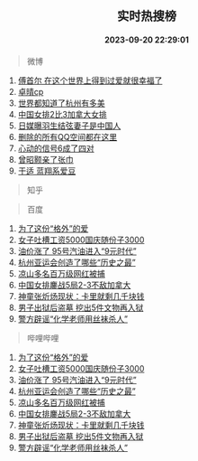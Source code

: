 <div align="center"><h2>实时热搜榜</h2><h4>2023-09-20 22:29:01</h4></div>

> 微博  

1. [傅首尔 在这个世界上得到过爱就很幸福了](https://s.weibo.com/weibo?q=%E5%82%85%E9%A6%96%E5%B0%94%20%E5%9C%A8%E8%BF%99%E4%B8%AA%E4%B8%96%E7%95%8C%E4%B8%8A%E5%BE%97%E5%88%B0%E8%BF%87%E7%88%B1%E5%B0%B1%E5%BE%88%E5%B9%B8%E7%A6%8F%E4%BA%86&t=31&band_rank=1&Refer=top)<br />
2. [卓晴cp](https://s.weibo.com/weibo?q=%E5%8D%93%E6%99%B4cp&t=31&band_rank=2&Refer=top)<br />
3. [世界都知道了杭州有多美](https://s.weibo.com/weibo?q=%23%E4%B8%96%E7%95%8C%E9%83%BD%E7%9F%A5%E9%81%93%E4%BA%86%E6%9D%AD%E5%B7%9E%E6%9C%89%E5%A4%9A%E7%BE%8E%23&t=31&band_rank=3&Refer=top)<br />
4. [中国女排2比3加拿大女排](https://s.weibo.com/weibo?q=%23%E4%B8%AD%E5%9B%BD%E5%A5%B3%E6%8E%922%E6%AF%943%E5%8A%A0%E6%8B%BF%E5%A4%A7%E5%A5%B3%E6%8E%92%23&t=31&band_rank=4&Refer=top)<br />
5. [日媒曝羽生结弦妻子是中国人](https://s.weibo.com/weibo?q=%23%E6%97%A5%E5%AA%92%E6%9B%9D%E7%BE%BD%E7%94%9F%E7%BB%93%E5%BC%A6%E5%A6%BB%E5%AD%90%E6%98%AF%E4%B8%AD%E5%9B%BD%E4%BA%BA%23&t=31&band_rank=5&Refer=top)<br />
6. [删除的所有QQ空间都在这里](https://s.weibo.com/weibo?q=%23%E5%88%A0%E9%99%A4%E7%9A%84%E6%89%80%E6%9C%89QQ%E7%A9%BA%E9%97%B4%E9%83%BD%E5%9C%A8%E8%BF%99%E9%87%8C%23&t=31&band_rank=6&Refer=top)<br />
7. [心动的信号6成了四对](https://s.weibo.com/weibo?q=%23%E5%BF%83%E5%8A%A8%E7%9A%84%E4%BF%A1%E5%8F%B76%E6%88%90%E4%BA%86%E5%9B%9B%E5%AF%B9%23&t=31&band_rank=7&Refer=top)<br />
8. [曾昭颢亲了张巾](https://s.weibo.com/weibo?q=%23%E6%9B%BE%E6%98%AD%E9%A2%A2%E4%BA%B2%E4%BA%86%E5%BC%A0%E5%B7%BE%23&t=31&band_rank=8&Refer=top)<br />
9. [于适 蓝翔系爱豆](https://s.weibo.com/weibo?q=%E4%BA%8E%E9%80%82%20%E8%93%9D%E7%BF%94%E7%B3%BB%E7%88%B1%E8%B1%86&t=31&band_rank=9&Refer=top)<br />

> 知乎  


> 百度  

1. [为了这份“格外”的爱](https://www.baidu.com/s?wd=%E4%B8%BA%E4%BA%86%E8%BF%99%E4%BB%BD%E2%80%9C%E6%A0%BC%E5%A4%96%E2%80%9D%E7%9A%84%E7%88%B1&sa=fyb_news&rsv_dl=fyb_news)<br />
2. [女子吐槽工资5000国庆随份子3000](https://www.baidu.com/s?wd=%E5%A5%B3%E5%AD%90%E5%90%90%E6%A7%BD%E5%B7%A5%E8%B5%845000%E5%9B%BD%E5%BA%86%E9%9A%8F%E4%BB%BD%E5%AD%903000&sa=fyb_news&rsv_dl=fyb_news)<br />
3. [油价涨了 95号汽油进入“9元时代”](https://www.baidu.com/s?wd=%E6%B2%B9%E4%BB%B7%E6%B6%A8%E4%BA%86+95%E5%8F%B7%E6%B1%BD%E6%B2%B9%E8%BF%9B%E5%85%A5%E2%80%9C9%E5%85%83%E6%97%B6%E4%BB%A3%E2%80%9D&sa=fyb_news&rsv_dl=fyb_news)<br />
4. [杭州亚运会创造了哪些“历史之最”](https://www.baidu.com/s?wd=%E6%9D%AD%E5%B7%9E%E4%BA%9A%E8%BF%90%E4%BC%9A%E5%88%9B%E9%80%A0%E4%BA%86%E5%93%AA%E4%BA%9B%E2%80%9C%E5%8E%86%E5%8F%B2%E4%B9%8B%E6%9C%80%E2%80%9D&sa=fyb_news&rsv_dl=fyb_news)<br />
5. [凉山多名百万级网红被捕](https://www.baidu.com/s?wd=%E5%87%89%E5%B1%B1%E5%A4%9A%E5%90%8D%E7%99%BE%E4%B8%87%E7%BA%A7%E7%BD%91%E7%BA%A2%E8%A2%AB%E6%8D%95&sa=fyb_news&rsv_dl=fyb_news)<br />
6. [中国女排鏖战5局2-3不敌加拿大](https://www.baidu.com/s?wd=%E4%B8%AD%E5%9B%BD%E5%A5%B3%E6%8E%92%E9%8F%96%E6%88%985%E5%B1%802-3%E4%B8%8D%E6%95%8C%E5%8A%A0%E6%8B%BF%E5%A4%A7&sa=fyb_news&rsv_dl=fyb_news)<br />
7. [神童张炘炀现状：卡里就剩几千块钱](https://www.baidu.com/s?wd=%E7%A5%9E%E7%AB%A5%E5%BC%A0%E7%82%98%E7%82%80%E7%8E%B0%E7%8A%B6%EF%BC%9A%E5%8D%A1%E9%87%8C%E5%B0%B1%E5%89%A9%E5%87%A0%E5%8D%83%E5%9D%97%E9%92%B1&sa=fyb_news&rsv_dl=fyb_news)<br />
8. [男子出狱后盗墓 挖出5件文物再入狱](https://www.baidu.com/s?wd=%E7%94%B7%E5%AD%90%E5%87%BA%E7%8B%B1%E5%90%8E%E7%9B%97%E5%A2%93+%E6%8C%96%E5%87%BA5%E4%BB%B6%E6%96%87%E7%89%A9%E5%86%8D%E5%85%A5%E7%8B%B1&sa=fyb_news&rsv_dl=fyb_news)<br />
9. [警方辟谣“化学老师用丝袜杀人”](https://www.baidu.com/s?wd=%E8%AD%A6%E6%96%B9%E8%BE%9F%E8%B0%A3%E2%80%9C%E5%8C%96%E5%AD%A6%E8%80%81%E5%B8%88%E7%94%A8%E4%B8%9D%E8%A2%9C%E6%9D%80%E4%BA%BA%E2%80%9D&sa=fyb_news&rsv_dl=fyb_news)<br />

> 哔哩哔哩  

1. [为了这份“格外”的爱](https://www.baidu.com/s?wd=%E4%B8%BA%E4%BA%86%E8%BF%99%E4%BB%BD%E2%80%9C%E6%A0%BC%E5%A4%96%E2%80%9D%E7%9A%84%E7%88%B1&sa=fyb_news&rsv_dl=fyb_news)<br />
2. [女子吐槽工资5000国庆随份子3000](https://www.baidu.com/s?wd=%E5%A5%B3%E5%AD%90%E5%90%90%E6%A7%BD%E5%B7%A5%E8%B5%845000%E5%9B%BD%E5%BA%86%E9%9A%8F%E4%BB%BD%E5%AD%903000&sa=fyb_news&rsv_dl=fyb_news)<br />
3. [油价涨了 95号汽油进入“9元时代”](https://www.baidu.com/s?wd=%E6%B2%B9%E4%BB%B7%E6%B6%A8%E4%BA%86+95%E5%8F%B7%E6%B1%BD%E6%B2%B9%E8%BF%9B%E5%85%A5%E2%80%9C9%E5%85%83%E6%97%B6%E4%BB%A3%E2%80%9D&sa=fyb_news&rsv_dl=fyb_news)<br />
4. [杭州亚运会创造了哪些“历史之最”](https://www.baidu.com/s?wd=%E6%9D%AD%E5%B7%9E%E4%BA%9A%E8%BF%90%E4%BC%9A%E5%88%9B%E9%80%A0%E4%BA%86%E5%93%AA%E4%BA%9B%E2%80%9C%E5%8E%86%E5%8F%B2%E4%B9%8B%E6%9C%80%E2%80%9D&sa=fyb_news&rsv_dl=fyb_news)<br />
5. [凉山多名百万级网红被捕](https://www.baidu.com/s?wd=%E5%87%89%E5%B1%B1%E5%A4%9A%E5%90%8D%E7%99%BE%E4%B8%87%E7%BA%A7%E7%BD%91%E7%BA%A2%E8%A2%AB%E6%8D%95&sa=fyb_news&rsv_dl=fyb_news)<br />
6. [中国女排鏖战5局2-3不敌加拿大](https://www.baidu.com/s?wd=%E4%B8%AD%E5%9B%BD%E5%A5%B3%E6%8E%92%E9%8F%96%E6%88%985%E5%B1%802-3%E4%B8%8D%E6%95%8C%E5%8A%A0%E6%8B%BF%E5%A4%A7&sa=fyb_news&rsv_dl=fyb_news)<br />
7. [神童张炘炀现状：卡里就剩几千块钱](https://www.baidu.com/s?wd=%E7%A5%9E%E7%AB%A5%E5%BC%A0%E7%82%98%E7%82%80%E7%8E%B0%E7%8A%B6%EF%BC%9A%E5%8D%A1%E9%87%8C%E5%B0%B1%E5%89%A9%E5%87%A0%E5%8D%83%E5%9D%97%E9%92%B1&sa=fyb_news&rsv_dl=fyb_news)<br />
8. [男子出狱后盗墓 挖出5件文物再入狱](https://www.baidu.com/s?wd=%E7%94%B7%E5%AD%90%E5%87%BA%E7%8B%B1%E5%90%8E%E7%9B%97%E5%A2%93+%E6%8C%96%E5%87%BA5%E4%BB%B6%E6%96%87%E7%89%A9%E5%86%8D%E5%85%A5%E7%8B%B1&sa=fyb_news&rsv_dl=fyb_news)<br />
9. [警方辟谣“化学老师用丝袜杀人”](https://www.baidu.com/s?wd=%E8%AD%A6%E6%96%B9%E8%BE%9F%E8%B0%A3%E2%80%9C%E5%8C%96%E5%AD%A6%E8%80%81%E5%B8%88%E7%94%A8%E4%B8%9D%E8%A2%9C%E6%9D%80%E4%BA%BA%E2%80%9D&sa=fyb_news&rsv_dl=fyb_news)<br />
